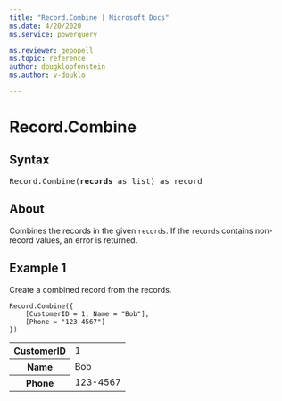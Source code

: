 ```yaml
---
title: "Record.Combine | Microsoft Docs"
ms.date: 4/20/2020
ms.service: powerquery

ms.reviewer: gepopell
ms.topic: reference
author: dougklopfenstein
ms.author: v-douklo

---
```

# Record.Combine

## Syntax

<pre>
Record.Combine(<b>records</b> as list) as record
</pre>
  
## About  
Combines the records in the given `records`. If the `records` contains non-record values, an error is returned.

## Example 1
Create a combined record from the records.

```powerquery-m
Record.Combine({
    [CustomerID = 1, Name = "Bob"],
    [Phone = "123-4567"]
})
```

<table> <tr> <th>CustomerID</th> <td>1</td> </tr> <tr> <th>Name</th> <td>Bob</td> </tr> <tr> <th>Phone</th> <td>123-4567</td> </tr> </table>
